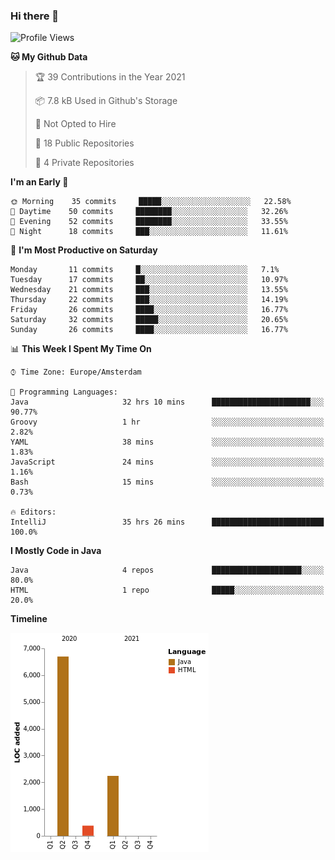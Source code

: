 ### Hi there 👋


<!--START_SECTION:waka-->
![Profile Views](http://img.shields.io/badge/Profile%20Views-1-blue)

**🐱 My Github Data** 

> 🏆 39 Contributions in the Year 2021
 > 
> 📦 7.8 kB Used in Github's Storage 
 > 
> 🚫 Not Opted to Hire
 > 
> 📜 18 Public Repositories 
 > 
> 🔑 4 Private Repositories  
 > 
**I'm an Early 🐤** 

```text
🌞 Morning    35 commits     █████░░░░░░░░░░░░░░░░░░░░   22.58% 
🌆 Daytime    50 commits     ████████░░░░░░░░░░░░░░░░░   32.26% 
🌃 Evening    52 commits     ████████░░░░░░░░░░░░░░░░░   33.55% 
🌙 Night      18 commits     ███░░░░░░░░░░░░░░░░░░░░░░   11.61%

```
📅 **I'm Most Productive on Saturday** 

```text
Monday       11 commits     █░░░░░░░░░░░░░░░░░░░░░░░░   7.1% 
Tuesday      17 commits     ██░░░░░░░░░░░░░░░░░░░░░░░   10.97% 
Wednesday    21 commits     ███░░░░░░░░░░░░░░░░░░░░░░   13.55% 
Thursday     22 commits     ███░░░░░░░░░░░░░░░░░░░░░░   14.19% 
Friday       26 commits     ████░░░░░░░░░░░░░░░░░░░░░   16.77% 
Saturday     32 commits     █████░░░░░░░░░░░░░░░░░░░░   20.65% 
Sunday       26 commits     ████░░░░░░░░░░░░░░░░░░░░░   16.77%

```


📊 **This Week I Spent My Time On** 

```text
⌚︎ Time Zone: Europe/Amsterdam

💬 Programming Languages: 
Java                     32 hrs 10 mins      ██████████████████████░░░   90.77% 
Groovy                   1 hr                ░░░░░░░░░░░░░░░░░░░░░░░░░   2.82% 
YAML                     38 mins             ░░░░░░░░░░░░░░░░░░░░░░░░░   1.83% 
JavaScript               24 mins             ░░░░░░░░░░░░░░░░░░░░░░░░░   1.16% 
Bash                     15 mins             ░░░░░░░░░░░░░░░░░░░░░░░░░   0.73%

🔥 Editors: 
IntelliJ                 35 hrs 26 mins      █████████████████████████   100.0%

```

**I Mostly Code in Java** 

```text
Java                     4 repos             ████████████████████░░░░░   80.0% 
HTML                     1 repo              █████░░░░░░░░░░░░░░░░░░░░   20.0%

```


**Timeline**

![Chart not found](https://raw.githubusercontent.com/powercasgamer/powercasgamer/master/charts/bar_graph.png) 


<!--END_SECTION:waka-->
